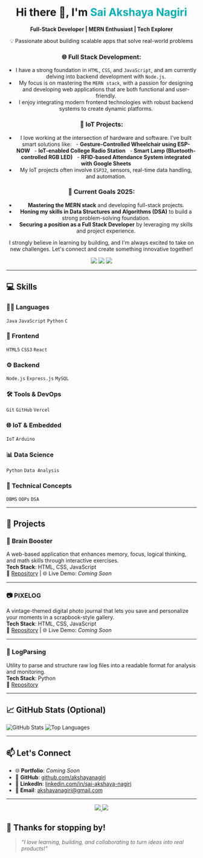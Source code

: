 <!-- Banner / Heading Section -->
<div align="center">
  <h1>Hi there 👋, I'm <span style="color:#00ADB5;">Sai Akshaya Nagiri</span></h1>
  <p><strong>Full-Stack Developer | MERN Enthusiast | Tech Explorer</strong></p>
  <p>💡 Passionate about building scalable apps that solve real-world problems</p>

### 🌐 Full Stack Development:
- I have a strong foundation in `HTML`, `CSS`, and `JavaScript`, and am currently delving into backend development with `Node.js`.
- My focus is on mastering the `MERN stack`, with a passion for designing and developing web applications that are both functional and user-friendly.
- I enjoy integrating modern frontend technologies with robust backend systems to create dynamic platforms.

### 🔌 IoT Projects:
- I love working at the intersection of hardware and software. I’ve built smart solutions like:
  - **Gesture-Controlled Wheelchair using ESP-NOW**
  - **IoT-enabled College Radio Station**
  - **Smart Lamp (Bluetooth-controlled RGB LED)**
  - **RFID-based Attendance System integrated with Google Sheets**
- My IoT projects often involve `ESP32`, sensors, real-time data handling, and automation.

### 🎯 Current Goals 2025:
- **Mastering the MERN stack** and developing full-stack projects.
- **Honing my skills in Data Structures and Algorithms (DSA)** to build a strong problem-solving foundation.
- **Securing a position as a Full Stack Developer** by leveraging my skills and project experience.

I strongly believe in learning by building, and I'm always excited to take on new challenges. Let's connect and create something innovative together!

  <!-- Social Media Buttons -->
  <a href="https://github.com/akshayanagiri"><img src="https://img.shields.io/badge/GitHub-181717?style=for-the-badge&logo=github&logoColor=white" /></a>
  <a href="https://www.linkedin.com/in/sai-akshaya-nagiri/"><img src="https://img.shields.io/badge/LinkedIn-0077B5?style=for-the-badge&logo=linkedin&logoColor=white" /></a>
  <a href="mailto:akshayanagiri@gmail.com"><img src="https://img.shields.io/badge/Gmail-D14836?style=for-the-badge&logo=gmail&logoColor=white" /></a>
</div>

---

## 💻 Skills

### 👨‍💻 Languages  
`Java` `JavaScript` `Python` `C`

### 🎨 Frontend  
`HTML5` `CSS3` `React`

### ⚙️ Backend  
`Node.js` `Express.js` `MySQL`

### 🛠 Tools & DevOps  
`Git` `GitHub` `Vercel`

### 🌐 IoT & Embedded  
`IoT` `Arduino`

### 📊 Data Science  
`Python` `Data Analysis`

### 🧠 Technical Concepts  
`DBMS` `OOPs` `DSA`

---

## 🚀 Projects

### 🧠 Brain Booster  
A web-based application that enhances memory, focus, logical thinking, and math skills through interactive exercises.  
**Tech Stack**: HTML, CSS, JavaScript  
🔗 [Repository](https://github.com/akshayanagiri/brainbooster-app) | 🌐 Live Demo: *Coming Soon*

---

### 📷 PIXELOG  
A vintage-themed digital photo journal that lets you save and personalize your moments in a scrapbook-style gallery.  
**Tech Stack**: HTML, CSS, JavaScript  
🔗 [Repository](https://github.com/akshayanagiri/pixelog-app) | 🌐 Live Demo: *Coming Soon*

---

### 📄 LogParsing  
Utility to parse and structure raw log files into a readable format for analysis and monitoring.  
**Tech Stack**: Python  
🔗 [Repository](https://github.com/akshayanagiri/LogParsing)

---

## 📈 GitHub Stats (Optional)

![GitHub Stats](https://github-readme-stats.vercel.app/api?username=akshayanagiri&show_icons=true&theme=radical)
![Top Languages](https://github-readme-stats.vercel.app/api/top-langs/?username=akshayanagiri&layout=compact&theme=radical)

---

## 📫 Let's Connect

- 🌐 **Portfolio**: *Coming Soon*  
- 💼 **GitHub**: [github.com/akshayanagiri](https://github.com/akshayanagiri)  
- 💬 **LinkedIn**: [linkedin.com/in/sai-akshaya-nagiri](https://www.linkedin.com/in/sai-akshaya-nagiri/)  
- 📩 **Email**: [akshayanagiri@gmail.com](mailto:akshayanagiri@gmail.com)

---

<p align="center">
  <a href="https://github.com/akshayanagiri?tab=repositories" target="_blank">
    <img src="https://img.shields.io/badge/🔍 Explore My Repositories-1f8ef1?style=for-the-badge" />
  </a>
  <a href="#" target="_blank">
    <img src="https://img.shields.io/badge/🌐 View My Portfolio-orange?style=for-the-badge" />
  </a>
</p>

## 🙏 Thanks for stopping by!

> _“I love learning, building, and collaborating to turn ideas into real products!”_



